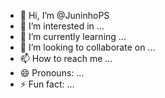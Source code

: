 - 👋 Hi, I’m @JuninhoPS
- 👀 I’m interested in ...
- 🌱 I’m currently learning ...
- 💞️ I’m looking to collaborate on ...
- 📫 How to reach me ...
- 😄 Pronouns: ...
- ⚡ Fun fact: ...

<!---
JuninhoPS/JuninhoPS is a ✨ special ✨ repository because its `README.md` (this file) appears on your GitHub profile.
You can click the Preview link to take a look at your changes.
--->
